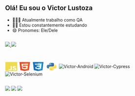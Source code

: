 ## Olá! Eu sou o Victor Lustoza

- 👨🏻‍💻 Atualmente trabalho como QA
- 🐱‍💻 Estou constantemente estudando
- 😄 Pronomes: Ele/Dele

##
<div>
    <a href="https://github.com/victorlustoza/victorlustoza">
    <img height="160em" src="https://github-readme-stats.vercel.app/api?username=victorlustoza&show_icons=true&theme=holi&include_all_commits=true&count_private=true"/>
    <img height="160em" src="https://github-readme-stats.vercel.app/api/top-langs/?username=victorlustoza&layout=compact&lags_count=16&theme=holi"/>
</div>

##
<div style="display: inline-block"><br>
    <img align="center" alt="Victor-Js" height="30" width="40" src="https://raw.githubusercontent.com/devicons/devicon/master/icons/javascript/javascript-plain.svg">
    <img align="center" alt="Victor-HTML" height="30" width="40" src="https://raw.githubusercontent.com/devicons/devicon/master/icons/html5/html5-original.svg">
    <img align="center" alt="Victor-CSS" height="30" width="40" src="https://raw.githubusercontent.com/devicons/devicon/master/icons/css3/css3-original.svg">
    <img align="center" alt="Victor-Python" height="30" width="40" src="https://raw.githubusercontent.com/devicons/devicon/master/icons/python/python-original.svg">
    <img align="center" alt="Victor-Android" height="30" width="40" src="https://cdn.jsdelivr.net/gh/devicons/devicon/icons/android/android-plain-wordmark.svg">
    <img align="center" alt="Victor-Cypress" height="30" width="30" src="https://avatars.githubusercontent.com/u/8908513?s=200&v=4" />
    <img align="center" alt="Victor-Selenium" height="30" width="40" src="https://cdn.jsdelivr.net/gh/devicons/devicon/icons/selenium/selenium-original.svg" />
</div>

##
<div>
    <a href="mailto:victorlustoza.qa@gmail.com"><img src="https://img.shields.io/badge/Gmail-D14836?style=for-the-badge&logo=gmail&logoColor=white" target="_blank"></a>
    <a href="https://www.linkedin.com/in/victor-lustoza-82b822232/" target="_blank"><img src="https://img.shields.io/badge/LinkedIn-0077B5?style=for-the-badge&logo=linkedin&logoColor=white" target="_blank"></a>
    <a href="victorlustoza"><img src="https://img.shields.io/badge/Discord-7289DA?style=for-the-badge&logo=discord&logoColor=white" target="_blank"></a>
</div>
